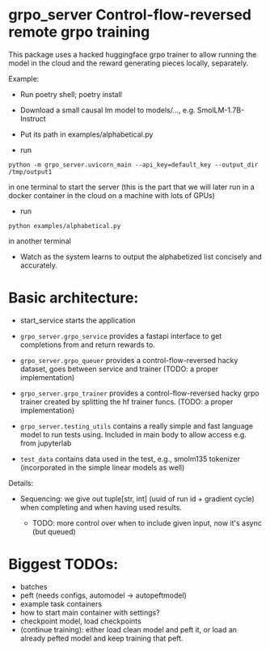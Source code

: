 # grpo_server Control-flow-reversed remote grpo training

This package uses a hacked huggingface grpo trainer
to allow running the model in the cloud and the reward generating
pieces locally, separately.

Example:

* Run poetry shell; poetry install

* Download a small causal lm model to models/..., e.g. SmolLM-1.7B-Instruct

* Put its path in examples/alphabetical.py

* run
```
python -m grpo_server.uvicorn_main --api_key=default_key --output_dir /tmp/output1
```
in one terminal to start the server (this is the part
that we will later run in a docker container in the cloud on a machine
with lots of GPUs)

* run
```
python examples/alphabetical.py
```
in another terminal

* Watch as the system learns to output the alphabetized list
  concisely and accurately.


# Basic architecture:

* start_service starts the application

* `grpo_server.grpo_service` provides a fastapi interface to get
  completions from and return rewards to.

* `grpo_server.grpo_queuer` provides a control-flow-reversed hacky
  dataset, goes between service and trainer (TODO: a proper implementation)

* `grpo_server.grpo_trainer` provides a control-flow-reversed hacky
  grpo trainer created by splitting the hf trainer funcs. (TODO: a proper implementation)

* `grpo_server.testing_utils` contains a really simple and fast
  language model to run tests using. Included in main body
  to allow access e.g. from jupyterlab

* `test_data` contains data used in the test, e.g.,
  smolm135 tokenizer (incorporated in the simple linear models as well)

Details:

* Sequencing: we give out tuple[str, int] (uuid of run id + gradient cycle)
  when completing and when having used results.

    * TODO: more control over when to include given input, now it's async (but queued)

# Biggest TODOs:

* batches
* peft (needs configs, automodel -> autopeftmodel)
* example task containers
* how to start main container with settings?
* checkpoint model, load checkpoints
* (continue training): either load clean model and peft it,
  or load an already pefted model and keep training that peft.
